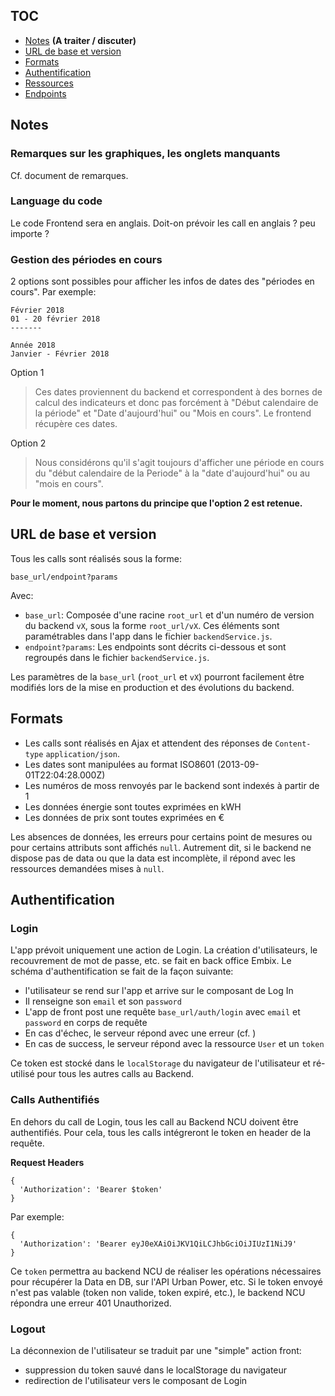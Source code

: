 ## TOC

- [Notes](#notes) **(A traiter / discuter)**
- [URL de base et version](#url-de-base-et-version)
- [Formats](#formats)
- [Authentification](#authentification)
- [Ressources](ressources)
- [Endpoints](#endpoints)

## Notes

### Remarques sur les graphiques, les onglets manquants

Cf. document de remarques.

### Language du code

Le code Frontend sera en anglais. Doit-on prévoir les call en anglais ? peu importe ?

### Gestion des périodes en cours

2 options sont possibles pour afficher les infos de dates des "périodes en cours". Par exemple:

```
Février 2018
01 - 20 février 2018
-------

Année 2018
Janvier - Février 2018
```

Option 1

> Ces dates proviennent du backend et correspondent à des bornes de calcul des indicateurs et donc pas forcément à "Début calendaire de la période" et "Date d'aujourd'hui" ou "Mois en cours". Le frontend récupère ces dates.

Option 2

> Nous considérons qu'il s'agit toujours d'afficher une période en cours du "début calendaire de la Periode" à la "date d'aujourd'hui" ou au "mois en cours".

**Pour le moment, nous partons du principe que l'option 2 est retenue.**


## URL de base et version

Tous les calls sont réalisés sous la forme:

```
base_url/endpoint?params
```

Avec:

- `base_url`: Composée d'une racine `root_url` et d'un numéro de version du backend `vX`, sous la forme `root_url/vX`. Ces éléments sont paramétrables dans l'app dans le fichier `backendService.js`.
- `endpoint?params`: Les endpoints sont décrits ci-dessous et sont regroupés dans le fichier `backendService.js`.


Les paramètres de la `base_url` (`root_url` et `vX`) pourront facilement être modifiés lors de la mise en production et des évolutions du backend.

## Formats

- Les calls sont réalisés en Ajax et attendent des réponses de `Content-type` `application/json`.
- Les dates sont manipulées au format ISO8601 (2013-09-01T22:04:28.000Z)
- Les numéros de moss renvoyés par le backend sont indexés à partir de 1
- Les données énergie sont toutes exprimées en kWH
- Les données de prix sont toutes exprimées en €


Les absences de données, les erreurs pour certains point de mesures ou pour certains attributs sont affichés `null`. Autrement dit, si le backend ne dispose pas de data ou que la data est incomplète, il répond avec les ressources demandées mises à `null`.

## Authentification

### Login

L'app prévoit uniquement une action de Login. La création d'utilisateurs, le recouvrement de mot de passe, etc. se fait en back office Embix. Le schéma d'authentification se fait de la façon suivante:

- l'utilisateur se rend sur l'app et arrive sur le composant de Log In
- Il renseigne son `email` et son `password`
- L'app de front post une requête `base_url/auth/login` avec `email` et `password` en corps de requête
- En cas d'échec, le serveur répond avec une erreur (cf. )
- En cas de success, le serveur répond avec la ressource `User` et un `token`

Ce token est stocké dans le `localStorage` du navigateur de l'utilisateur et ré-utilisé pour tous les autres calls au Backend.

### Calls Authentifiés

En dehors du call de Login, tous les call au Backend NCU doivent être authentifiés. Pour cela, tous les calls intégreront le token en header de la requête.

**Request Headers**
```
{
  'Authorization': 'Bearer $token'
}
```
Par exemple:
```
{
  'Authorization': 'Bearer eyJ0eXAiOiJKV1QiLCJhbGciOiJIUzI1NiJ9'
}
```

Ce `token` permettra au backend NCU de réaliser les opérations nécessaires pour récupérer la Data en DB, sur l'API Urban Power, etc. Si le token envoyé n'est pas valable (token non valide, token expiré, etc.), le backend NCU répondra une erreur 401 Unauthorized.


### Logout

La déconnexion de l'utilisateur se traduit par une "simple" action front:

- suppression du token sauvé dans le localStorage du navigateur
- redirection de l'utilisateur vers le composant de Login
